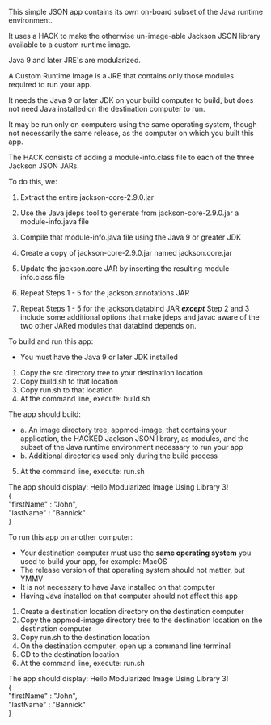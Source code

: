 This simple JSON app contains its own on-board subset of the Java runtime environment.

It uses a HACK to make the otherwise un-image-able Jackson JSON library available to a custom runtime image.

Java 9 and later JRE's are modularized.

A Custom Runtime Image is a JRE that contains only those modules required to run your app.

It needs the Java 9 or later JDK on your build computer to build, but does not need Java installed on the destination computer to run.

It may be run only on computers using the same operating system, though not necessarily the same release, as the computer on which you built this app.

The HACK consists of adding a module-info.class file to each of the three Jackson JSON JARs.

To do this, we:

1. Extract the entire jackson-core-2.9.0.jar 
2. Use the Java jdeps tool to generate from jackson-core-2.9.0.jar a module-info.java file
3. Compile that module-info.java file using the Java 9 or greater JDK
4. Create a copy of jackson-core-2.9.0.jar named jackson.core.jar
5. Update the jackson.core JAR by inserting the resulting module-info.class file

6. Repeat Steps 1 - 5 for the jackson.annotations JAR

7. Repeat Steps 1 - 5 for the jackson.databind JAR ***except*** Step 2 and 3 include some additional options that make jdeps and javac aware of the two other JARed modules that databind depends on.

To build and run this app:

- You must have the Java 9 or later JDK installed

1. Copy the src directory tree to your destination location
2. Copy build.sh to that location
3. Copy run.sh to that location
4. At the command line, execute: build.sh

The app should build:

* a. An image directory tree, appmod-image, that contains your application, the HACKED Jackson JSON library, as modules, and the subset of the Java runtime environment necessary to run your app
* b. Additional directories used only during the build process

5. At the command line, execute: run.sh

The app should display: Hello Modularized Image Using Library 3!  
{  
  "firstName" : "John",  
  "lastName" : "Bannick"  
}   

To run this app on another computer:

- Your destination computer must use the **same operating system** you used to build your app, for example:  MacOS
- The release version of that operating system should not matter, but YMMV
- It is not necessary to have Java installed on that computer
- Having Java installed on that computer should not affect this app

1. Create a destination location directory on the destination computer
2. Copy the appmod-image directory tree to the destination location on the destination computer
4. Copy run.sh to the destination location
5. On the destination computer, open up a command line terminal
6. CD to the destination location
7. At the command line, execute: run.sh

The app should display: Hello Modularized Image Using Library 3!  
{  
  "firstName" : "John",  
  "lastName" : "Bannick"  
}   
